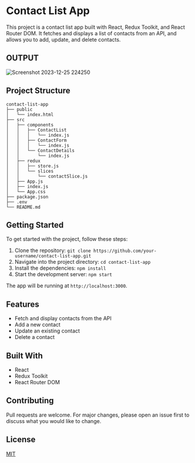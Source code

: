 # Contact List App

This project is a contact list app built with React, Redux Toolkit, and React Router DOM. It fetches and displays a list of contacts from an API, and allows you to add, update, and delete contacts.

## OUTPUT
![Screenshot 2023-12-25 224250](https://github.com/iAdtya/contact-list/assets/93979441/f50ae053-9694-42bf-b480-117826e8fa2c)

## Project Structure


```
contact-list-app
├── public
│   └── index.html
├── src
│   ├── components
│   │   ├── ContactList
│   │   │   └── index.js
│   │   ├── ContactForm
│   │   │   └── index.js
│   │   └── ContactDetails
│   │       └── index.js
│   ├── redux
│   │   ├── store.js
│   │   └── slices
│   │       └── contactSlice.js
│   ├── App.js
│   ├── index.js
│   └── App.css
├── package.json
├── .env
└── README.md
```

## Getting Started

To get started with the project, follow these steps:

1. Clone the repository: `git clone https://github.com/your-username/contact-list-app.git`
2. Navigate into the project directory: `cd contact-list-app`
3. Install the dependencies: `npm install`
4. Start the development server: `npm start`

The app will be running at `http://localhost:3000`.

## Features

- Fetch and display contacts from the API
- Add a new contact
- Update an existing contact
- Delete a contact

## Built With

- React
- Redux Toolkit
- React Router DOM

## Contributing

Pull requests are welcome. For major changes, please open an issue first to discuss what you would like to change.

## License

[MIT](https://choosealicense.com/licenses/mit/)
